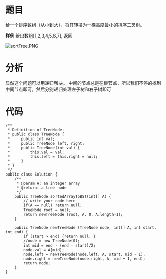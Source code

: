 # 题目
给一个排序数组（从小到大），将其转换为一棵高度最小的排序二叉树。

**样例**
给出数组[1,2,3,4,5,6,7], 返回

![sortTree.PNG](http://upload-images.jianshu.io/upload_images/1234352-edf4da81b7a0e203.PNG?imageMogr2/auto-orient/strip%7CimageView2/2/w/1240)

# 分析
显然这个问题可以用递归解决。
中间的节点总是在根节点，所以我们不停的找到中间节点即可，然后分别递归处理左子树和右子树即可

# 代码
```
/**
 * Definition of TreeNode:
 * public class TreeNode {
 *     public int val;
 *     public TreeNode left, right;
 *     public TreeNode(int val) {
 *         this.val = val;
 *         this.left = this.right = null;
 *     }
 * }
 */ 
public class Solution {
    /**
     * @param A: an integer array
     * @return: a tree node
     */
    public TreeNode sortedArrayToBST(int[] A) {  
        // write your code here
        if(A == null) return null;  
        TreeNode root = null;  
        return newTreeNode (root, A, 0, A.length-1); 
    }
    
    public TreeNode newTreeNode (TreeNode node, int[] A, int start, int end) {  
        if (start > end) {return null; }  
        //node = new TreeNode(0);  
        int mid = end - (end - start)/2;  
        node.val = A[mid];  
        node.left = newTreeNode(node.left, A, start, mid - 1);  
        node.right = newTreeNode(node.right, A, mid + 1, end);  
        return node;  
    } 
}
```
